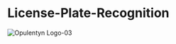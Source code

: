 # License-Plate-Recognition

![Opulentyn Logo-03](https://github.com/user-attachments/assets/5fc78032-bff2-4f7e-a174-7d64b22f506d)
